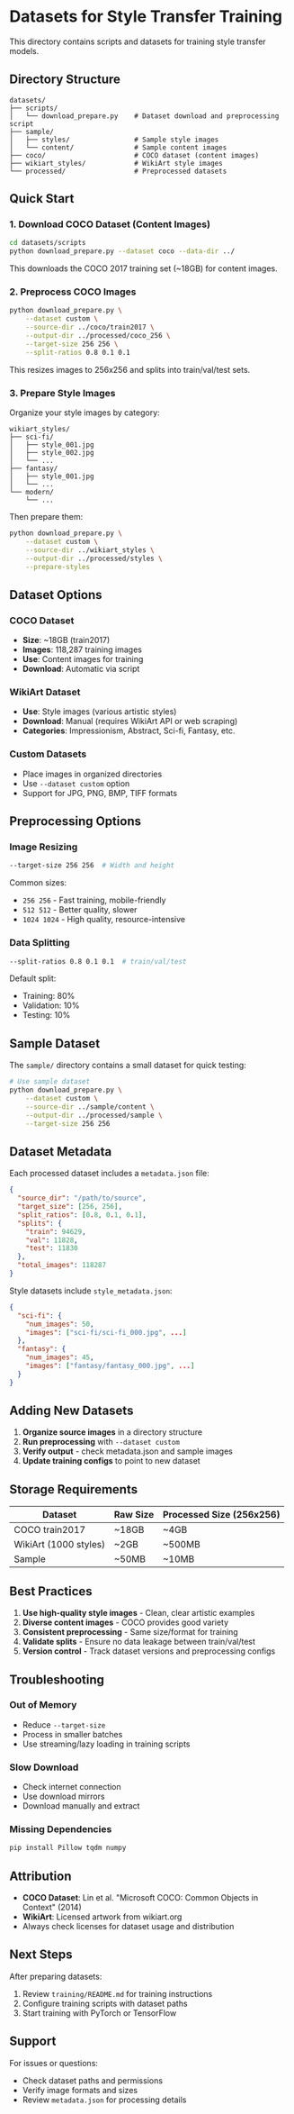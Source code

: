 # Datasets for Style Transfer Training

This directory contains scripts and datasets for training style transfer models.

## Directory Structure

```
datasets/
├── scripts/
│   └── download_prepare.py    # Dataset download and preprocessing script
├── sample/
│   ├── styles/                # Sample style images
│   └── content/               # Sample content images
├── coco/                      # COCO dataset (content images)
├── wikiart_styles/            # WikiArt style images
└── processed/                 # Preprocessed datasets
```

## Quick Start

### 1. Download COCO Dataset (Content Images)

```bash
cd datasets/scripts
python download_prepare.py --dataset coco --data-dir ../
```

This downloads the COCO 2017 training set (~18GB) for content images.

### 2. Preprocess COCO Images

```bash
python download_prepare.py \
    --dataset custom \
    --source-dir ../coco/train2017 \
    --output-dir ../processed/coco_256 \
    --target-size 256 256 \
    --split-ratios 0.8 0.1 0.1
```

This resizes images to 256x256 and splits into train/val/test sets.

### 3. Prepare Style Images

Organize your style images by category:

```
wikiart_styles/
├── sci-fi/
│   ├── style_001.jpg
│   ├── style_002.jpg
│   └── ...
├── fantasy/
│   ├── style_001.jpg
│   └── ...
└── modern/
    └── ...
```

Then prepare them:

```bash
python download_prepare.py \
    --dataset custom \
    --source-dir ../wikiart_styles \
    --output-dir ../processed/styles \
    --prepare-styles
```

## Dataset Options

### COCO Dataset
- **Size**: ~18GB (train2017)
- **Images**: 118,287 training images
- **Use**: Content images for training
- **Download**: Automatic via script

### WikiArt Dataset
- **Use**: Style images (various artistic styles)
- **Download**: Manual (requires WikiArt API or web scraping)
- **Categories**: Impressionism, Abstract, Sci-fi, Fantasy, etc.

### Custom Datasets
- Place images in organized directories
- Use `--dataset custom` option
- Support for JPG, PNG, BMP, TIFF formats

## Preprocessing Options

### Image Resizing
```bash
--target-size 256 256  # Width and height
```

Common sizes:
- `256 256` - Fast training, mobile-friendly
- `512 512` - Better quality, slower
- `1024 1024` - High quality, resource-intensive

### Data Splitting
```bash
--split-ratios 0.8 0.1 0.1  # train/val/test
```

Default split:
- Training: 80%
- Validation: 10%
- Testing: 10%

## Sample Dataset

The `sample/` directory contains a small dataset for quick testing:

```bash
# Use sample dataset
python download_prepare.py \
    --dataset custom \
    --source-dir ../sample/content \
    --output-dir ../processed/sample \
    --target-size 256 256
```

## Dataset Metadata

Each processed dataset includes a `metadata.json` file:

```json
{
  "source_dir": "/path/to/source",
  "target_size": [256, 256],
  "split_ratios": [0.8, 0.1, 0.1],
  "splits": {
    "train": 94629,
    "val": 11828,
    "test": 11830
  },
  "total_images": 118287
}
```

Style datasets include `style_metadata.json`:

```json
{
  "sci-fi": {
    "num_images": 50,
    "images": ["sci-fi/sci-fi_000.jpg", ...]
  },
  "fantasy": {
    "num_images": 45,
    "images": ["fantasy/fantasy_000.jpg", ...]
  }
}
```

## Adding New Datasets

1. **Organize source images** in a directory structure
2. **Run preprocessing** with `--dataset custom`
3. **Verify output** - check metadata.json and sample images
4. **Update training configs** to point to new dataset

## Storage Requirements

| Dataset | Raw Size | Processed Size (256x256) |
|---------|----------|-------------------------|
| COCO train2017 | ~18GB | ~4GB |
| WikiArt (1000 styles) | ~2GB | ~500MB |
| Sample | ~50MB | ~10MB |

## Best Practices

1. **Use high-quality style images** - Clean, clear artistic examples
2. **Diverse content images** - COCO provides good variety
3. **Consistent preprocessing** - Same size/format for training
4. **Validate splits** - Ensure no data leakage between train/val/test
5. **Version control** - Track dataset versions and preprocessing configs

## Troubleshooting

### Out of Memory
- Reduce `--target-size`
- Process in smaller batches
- Use streaming/lazy loading in training scripts

### Slow Download
- Check internet connection
- Use download mirrors
- Download manually and extract

### Missing Dependencies
```bash
pip install Pillow tqdm numpy
```

## Attribution

- **COCO Dataset**: Lin et al. "Microsoft COCO: Common Objects in Context" (2014)
- **WikiArt**: Licensed artwork from wikiart.org
- Always check licenses for dataset usage and distribution

## Next Steps

After preparing datasets:
1. Review `training/README.md` for training instructions
2. Configure training scripts with dataset paths
3. Start training with PyTorch or TensorFlow

## Support

For issues or questions:
- Check dataset paths and permissions
- Verify image formats and sizes
- Review `metadata.json` for processing details
